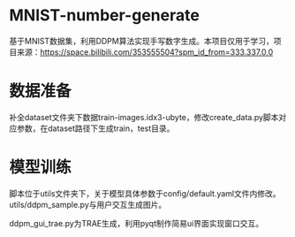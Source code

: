 # MNIST-number-generate
基于MNIST数据集，利用DDPM算法实现手写数字生成。本项目仅用于学习，项目来源：https://space.bilibili.com/353555504?spm_id_from=333.337.0.0

# 数据准备
补全dataset文件夹下数据train-images.idx3-ubyte，修改create_data.py脚本对应参数，在dataset路径下生成train，test目录。

# 模型训练
脚本位于utils文件夹下，关于模型具体参数于config/default.yaml文件内修改。utils/ddpm_sample.py与用户交互生成图片。


ddpm_gui_trae.py为TRAE生成，利用pyqt制作简易ui界面实现窗口交互。
